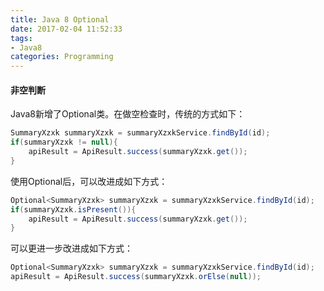 ```yaml
---
title: Java 8 Optional
date: 2017-02-04 11:52:33
tags:
- Java8
categories: Programming
---
```



#### 非空判断

Java8新增了Optional类。在做空检查时，传统的方式如下：

<!-- more -->

```Java
SummaryXzxk summaryXzxk = summaryXzxkService.findById(id);
if(summaryXzxk != null){
    apiResult = ApiResult.success(summaryXzxk.get());
}
```

使用Optional后，可以改进成如下方式：

```Java
Optional<SummaryXzxk> summaryXzxk = summaryXzxkService.findById(id);
if(summaryXzxk.isPresent()){
    apiResult = ApiResult.success(summaryXzxk.get());
}
```

可以更进一步改进成如下方式：

```Java
Optional<SummaryXzxk> summaryXzxk = summaryXzxkService.findById(id);
apiResult = ApiResult.success(summaryXzxk.orElse(null));
```


